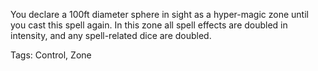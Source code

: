 You declare a 100ft diameter sphere in sight as a hyper-magic zone until you cast this spell again. In this zone all spell effects are doubled in intensity, and any spell-related dice are doubled.

Tags: Control, Zone